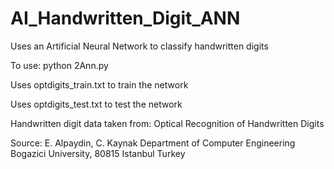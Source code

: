 # AI_Handwritten_Digit_ANN
Uses an Artificial Neural Network to classify handwritten digits

To use: python 2Ann.py 

Uses optdigits_train.txt to train the network

Uses optdigits_test.txt to test the network

Handwritten digit data taken from:
Optical Recognition of Handwritten Digits

Source:
	E. Alpaydin, C. Kaynak
	Department of Computer Engineering
	Bogazici University, 80815 Istanbul Turkey
